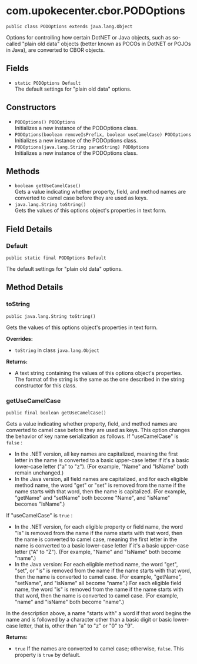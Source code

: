 # com.upokecenter.cbor.PODOptions

    public class PODOptions extends java.lang.Object

Options for controlling how certain DotNET or Java objects, such as
  so-called "plain old data" objects (better known as POCOs in DotNET or
 POJOs in Java), are converted to CBOR objects.

## Fields

* `static PODOptions Default`<br>
 The default settings for "plain old data" options.

## Constructors

* `PODOptions() PODOptions`<br>
 Initializes a new instance of the PODOptions
 class.
* `PODOptions​(boolean removeIsPrefix,
          boolean useCamelCase) PODOptions`<br>
 Initializes a new instance of the PODOptions
 class.
* `PODOptions​(java.lang.String paramString) PODOptions`<br>
 Initializes a new instance of the PODOptions
 class.

## Methods

* `boolean getUseCamelCase()`<br>
 Gets a value indicating whether property, field, and method names are
 converted to camel case before they are used as keys.
* `java.lang.String toString()`<br>
 Gets the values of this options object's properties in text form.

## Field Details

### Default
    public static final PODOptions Default
The default settings for "plain old data" options.
## Method Details

### toString
    public java.lang.String toString()
Gets the values of this options object's properties in text form.

**Overrides:**

* <code>toString</code> in class <code>java.lang.Object</code>

**Returns:**

* A text string containing the values of this options object's
 properties. The format of the string is the same as the one
 described in the string constructor for this class.

### getUseCamelCase
    public final boolean getUseCamelCase()
<p>Gets a value indicating whether property, field, and method names are
 converted to camel case before they are used as keys. This option
 changes the behavior of key name serialization as follows. If
  "useCamelCase" is <code>false</code> :</p> <ul> <li>In the .NET version,
 all key names are capitalized, meaning the first letter in the name
 is converted to a basic upper-case letter if it's a basic lower-case
  letter ("a" to "z"). (For example, "Name" and "IsName" both remain
 unchanged.)</li> <li>In the Java version, all field names are
  capitalized, and for each eligible method name, the word "get" or
  "set" is removed from the name if the name starts with that word,
  then the name is capitalized. (For example, "getName" and "setName"
  both become "Name", and "isName" becomes "IsName".)</li></ul> <p>If
  "useCamelCase" is <code>true</code> :</p> <ul> <li>In the .NET version,
  for each eligible property or field name, the word "Is" is removed
 from the name if the name starts with that word, then the name is
 converted to camel case, meaning the first letter in the name is
 converted to a basic lower-case letter if it's a basic upper-case
  letter ("A" to "Z"). (For example, "Name" and "IsName" both become
  "name".)</li> <li>In the Java version: For each eligible method
  name, the word "get", "set", or "is" is removed from the name if the
 name starts with that word, then the name is converted to camel
  case. (For example, "getName", "setName", and "isName" all become
  "name".) For each eligible field name, the word "is" is removed from
 the name if the name starts with that word, then the name is
  converted to camel case. (For example, "name" and "isName" both
  become "name".)</li></ul> <p>In the description above, a name
  "starts with" a word if that word begins the name and is followed by
 a character other than a basic digit or basic lower-case letter,
  that is, other than "a" to "z" or "0" to "9".</p>

**Returns:**

* <code>true</code> If the names are converted to camel case; otherwise,
 <code>false</code>. This property is <code>true</code> by default.
